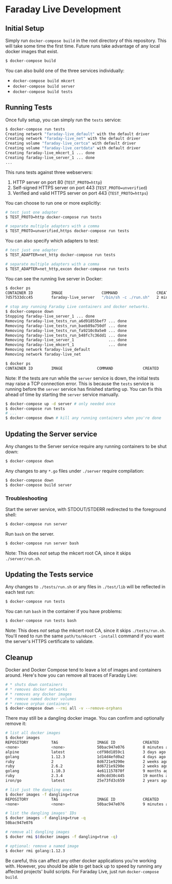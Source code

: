 # Faraday Live Development

## Initial Setup

Simply run `docker-compose build` in the root directory of this repository. This
will take some time the first time. Future runs take advantage of any local
docker images that exist.

```bash
$ docker-compose build
```

You can also build one of the three services individually:

* `docker-compose build mkcert`
* `docker-compose build server`
* `docker-compose build tests`

## Running Tests

Once fully setup, you can simply run the `tests` service:

```bash
$ docker-compose run tests
Creating network "faraday-live_default" with the default driver
Creating network "faraday-live_net" with the default driver
Creating volume "faraday-live_certca" with default driver
Creating volume "faraday-live_certdata" with default driver
Creating faraday-live_mkcert_1 ... done
Creating faraday-live_server_1 ... done
...
```

This runs tests against three webservers:

1. HTTP server on port 80 (`TEST_PROTO=http`)
2. Self-signed HTTPS server on port 443 (`TEST_PROTO=unverified`)
3. Verified and valid HTTPS server on port 443 (`TEST_PROTO=https`)


You can choose to run one or more explicitly:

```bash
# test just one adapter
$ TEST_PROTO=http docker-compose run tests

# separate multiple adapters with a comma
$ TEST_PROTO=unverified,https docker-compose run tests
```

You can also specify which adapters to test:

```bash
# test just one adapter
$ TEST_ADAPTER=net_http docker-compose run tests

# separate multiple adapters with a comma
$ TEST_ADAPTER=net_http,excon docker-compose run tests
```

You can see the running live server in Docker:

```bash
$ docker ps
CONTAINER ID        IMAGE                 COMMAND                 CREATED             STATUS              PORTS               NAMES
7d57533dcc45        faraday-live_server   "/bin/sh -c ./run.sh"   2 minutes ago       Up 2 minutes        80/tcp, 443/tcp     faraday-live_server_1

# stop any running Faraday Live containers and docker networks.
$ docker-compose down
Stopping faraday-live_server_1 ... done
Removing faraday-live_tests_run_a6d91855bef7 ... done
Removing faraday-live_tests_run_baeb89a750df ... done
Removing faraday-live_tests_run_fa9210c0a5e0 ... done
Removing faraday-live_tests_run_b48fc7c36dd1 ... done
Removing faraday-live_server_1               ... done
Removing faraday-live_mkcert_1               ... done
Removing network faraday-live_default
Removing network faraday-live_net

$ docker ps
CONTAINER ID        IMAGE               COMMAND             CREATED             STATUS              PORTS               NAMES
```

Note: If the tests are run while the `server` service is down, the initial
tests may raise a TCP connection error. This is because the `tests` service is
running before the `server` service has finished starting up. You can fix this
ahead of time by starting the `server` service manually.

```bash
$ docker-compose up -d server # only needed once
$ docker-compose run tests
# ...
$ docker-compose down # kill any running containers when you're done
```

## Updating the Server service

Any changes to the Server service require any running containers to be shut
down:

```bash
$ docker-compose down
```

Any changes to any `*.go` files under `./server` require compilation:

```bash
$ docker-compose down
$ docker-compose build server
```

### Troubleshooting

Start the server service, with STDOUT/STDERR redirected to the foreground shell:

```bash
$ docker-compose run server
```

Run `bash` on the server.

```bash
$ docker-compose run server bash
```

Note: This does _not_ setup the mkcert root CA, since it skips
`./server/run.sh`.

## Updating the Tests service

Any changes to `./tests/run.sh` or any files in `./test/lib` will be reflected
in each test run:

```bash
$ docker-compose run tests
```

You can run `bash` in the container if you have problems:

```bash
$ docker-compose run tests bash
```

Note: This does _not_ setup the mkcert root CA, since it skips
`./tests/run.sh`. You'll need to run the same `path/to/mkcert -install` command
if you want the server's HTTPS certificate to validate.

## Cleanup

Docker and Docker Compose tend to leave a lot of images and containers around.
Here's how you can remove all traces of Faraday Live:

```bash
# * shuts down containers
# * removes docker networks
# * removes any docker images
# * remove named docker volumes
# * remove orphan containers
$ docker-compose down --rmi all -v --remove-orphans
```

There may still be a dangling docker image. You can confirm and optionally
remove it:

```bash
# list all docker images
$ docker images
REPOSITORY          TAG                 IMAGE ID            CREATED             SIZE
<none>              <none>              50bac947e076        8 minutes ago       807MB
alpine              latest              cdf98d1859c1        3 days ago          5.53MB
golang              1.12.3              1d14d4efd0a2        4 days ago          774MB
ruby                2                   8d6721e9290e        2 weeks ago         870MB
ruby                2.6.2               8d6721e9290e        2 weeks ago         870MB
golang              1.10.3              4e611157870f        9 months ago        794MB
ruby                2.3.4               4d9cdd30c445        19 months ago       735MB
iron/go             latest              25e73fd3c659        2 years ago         7.58MB

# list just the dangling ones
$ docker images -f dangling=true
REPOSITORY          TAG                 IMAGE ID            CREATED             SIZE
<none>              <none>              50bac947e076        9 minutes ago       807MB

# list the dangling images' IDs
$ docker images -f dangling=true -q
50bac947e076

# remove all dangling images
$ docker rmi $(docker images -f dangling=true -q)

# optional: remove a named image
$ docker rmi golang:1.12.3
```

Be careful, this can affect any other docker applications you're working with.
However, you should be able to get back up to speed by running any affected
projects' build scripts. For Faraday Live, just run `docker-compose build`.
